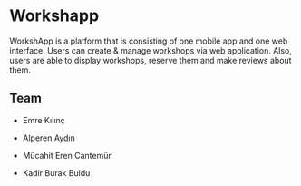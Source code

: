 # Workshapp

WorkshApp is a platform that is consisting of one mobile app and one web interface. Users can create & manage workshops via web application. Also, users are able to display workshops, reserve them and make reviews about them.

## Team

* Emre Kılınç
	
* Alperen Aydın

* Mücahit Eren Cantemür

* Kadir Burak Buldu
